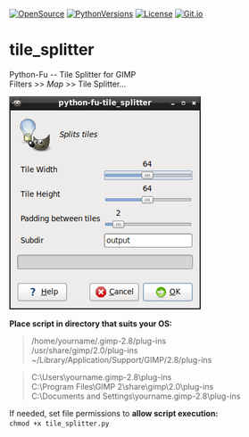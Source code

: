 [![OpenSource](https://img.shields.io/badge/Open-Source-orange.svg)](https://github.com/doyousketch2)  [![PythonVersions](https://img.shields.io/badge/Python-2.7x-blue.svg)](https://www.python.org/)  [![License](https://img.shields.io/badge/license-GPL--v3-lightgrey.svg)](https://www.gnu.org/licenses/gpl-3.0.en.html)  [![Git.io](https://img.shields.io/badge/Git.io-vArG5-233139.svg)](https://git.io/vArG5) 

# tile_splitter
Python-Fu -- Tile Splitter for GIMP  
Filters >> *Map* >> Tile Splitter...  

![tile_splitter.png](https://raw.githubusercontent.com/doyousketch2/tile_splitter/master/tile_splitter.png)  

**Place script in directory that suits your OS:**  

> /home/yourname/.gimp-2.8/plug-ins  
> /usr/share/gimp/2.0/plug-ins  
> ~/Library/Application/Support/GIMP/2.8/plug-ins  

> C:\Users\yourname\.gimp-2.8\plug-ins  
> C:\Program Files\GIMP 2\share\gimp\2.0\plug-ins  
> C:\Documents and Settings\yourname\.gimp-2.8\plug-ins  

If needed, set file permissions to **allow script execution:**  
`chmod +x tile_splitter.py`  
